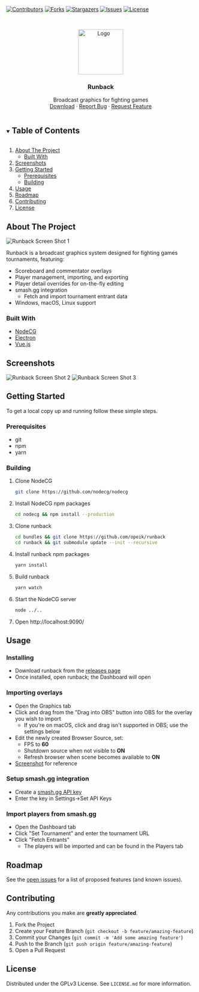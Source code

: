 [![Contributors][contributors-shield]][contributors-url]
[![Forks][forks-shield]][forks-url]
[![Stargazers][stars-shield]][stars-url]
[![Issues][issues-shield]][issues-url]
[![License][license-shield]][license-url]

<!-- PROJECT LOGO -->
<br />
<p align="center">
  <a href="https://github.com/opeik/runback">
    <img src="https://raw.githubusercontent.com/opeik/runback/dd6ae2fb89757746fa2251d18b39de86e1f88aa2/src/dashboard/runback/_img/runback-logo-light.svg" alt="Logo" width="120" height="120">
  </a>

  <h3 align="center">Runback</h3>

  <p align="center">
    Broadcast graphics for fighting games
    <br />
    <a href="https://github.com/opeik/runback/releases/latest">Download</a>
    ·
    <a href="https://github.com/opeik/runback/issues">Report Bug</a>
    ·
    <a href="https://github.com/opeik/runback/issues">Request Feature</a>
  </p>
</p>

<!-- TABLE OF CONTENTS -->
<details open="open">
  <summary><h2 style="display: inline-block">Table of Contents</h2></summary>
  <ol>
    <li>
      <a href="#about-the-project">About The Project</a>
      <ul>
        <li><a href="#built-with">Built With</a></li>
      </ul>
    </li>
    <li><a href="#screenshots">Screenshots</a></li>
    <li>
      <a href="#getting-started">Getting Started</a>
      <ul>
        <li><a href="#prerequisites">Prerequisites</a></li>
        <li><a href="#building">Building</a></li>
      </ul>
    </li>
    <li><a href="#usage">Usage</a></li>
    <li><a href="#roadmap">Roadmap</a></li>
    <li><a href="#contributing">Contributing</a></li>
    <li><a href="#license">License</a></li>
  </ol>
</details>

## About The Project

![Runback Screen Shot 1][product-screenshot1]

Runback is a broadcast graphics system designed for fighting games tournaments, featuring:

- Scoreboard and commentator overlays
- Player management, importing, and exporting
- Player detail overrides for on-the-fly editing
- smash.gg</span> integration
  - Fetch and import tournament entrant data
- Windows, macOS, Linux support

### Built With

- [NodeCG](https://github.com/nodecg/nodecg)
- [Electron](https://github.com/electron/electron)
- [Vue.js](https://github.com/vuejs/vue)

## Screenshots

![Runback Screen Shot 2][product-screenshot2]
![Runback Screen Shot 3][product-screenshot3]

## Getting Started

To get a local copy up and running follow these simple steps.

### Prerequisites

- git
- npm
- yarn

### Building

1. Clone NodeCG
   ```sh
   git clone https://github.com/nodecg/nodecg
   ```
2. Install NodeCG npm packages

   ```sh
   cd nodecg && npm install --production
   ```

3. Clone runback

   ```sh
   cd bundles && git clone https://github.com/opeik/runback
   cd runback && git submodule update --init --recursive
   ```

4. Install runback npm packages

   ```sh
   yarn install
   ```

5. Build runback

   ```sh
   yarn watch
   ```

6. Start the NodeCG server

   ```sh
   node ../..
   ```

7. Open http://localhost:9090/

## Usage

### Installing

- Download runback from the [releases page](https://github.com/opeik/runback/releases/latest)
- Once installed, open runback; the Dashboard will open

### Importing overlays

- Open the Graphics tab
- Click and drag from the "Drag into OBS" button into OBS for the overlay you wish to import
  - If you're on macOS, click and drag isn't supported in OBS; use the settings below
- Edit the newly created Browser Source, set:
  - FPS to **60**
  - Shutdown source when not visible to **ON**
  - Refresh browser when scene becomes available to **ON**
- [Screenshot](https://i.imgur.com/AsOmUPY.png) for reference

### Setup smash.gg integration

- Create a [smash.gg API key](https://developer.smash.gg/docs/authentication)
- Enter the key in Settings→Set API Keys

### Import players from smash.gg

- Open the Dashboard tab
- Click "Set Tournament" and enter the tournament URL
- Click "Fetch Entrants"
  - The players will be imported and can be found in the Players tab

## Roadmap

See the [open issues](https://github.com/opeik/runback/issues) for a list of proposed features (and known issues).

## Contributing

Any contributions you make are **greatly appreciated**.

1. Fork the Project
2. Create your Feature Branch (`git checkout -b feature/amazing-feature`)
3. Commit your Changes (`git commit -m 'Add some amazing feature'`)
4. Push to the Branch (`git push origin feature/amazing-feature`)
5. Open a Pull Request

## License

Distributed under the GPLv3 License. See `LICENSE.md` for more information.

[contributors-shield]: https://img.shields.io/github/contributors/opeik/runback.svg?style=for-the-badge
[contributors-url]: https://github.com/opeik/runback/graphs/contributors
[forks-shield]: https://img.shields.io/github/forks/opeik/runback.svg?style=for-the-badge
[forks-url]: https://github.com/opeik/runback/network/members
[stars-shield]: https://img.shields.io/github/stars/opeik/runback.svg?style=for-the-badge
[stars-url]: https://github.com/opeik/runback/stargazers
[issues-shield]: https://img.shields.io/github/issues/opeik/runback.svg?style=for-the-badge
[issues-url]: https://github.com/opeik/runback/issues
[license-shield]: https://img.shields.io/github/license/opeik/runback.svg?style=for-the-badge
[license-url]: https://github.com/opeik/runback/blob/master/LICENSE.md
[product-screenshot1]: https://i.imgur.com/lBs6iE1.png
[product-screenshot2]: https://i.imgur.com/Brtca30.png
[product-screenshot3]: https://i.imgur.com/cAYt0CP.png
